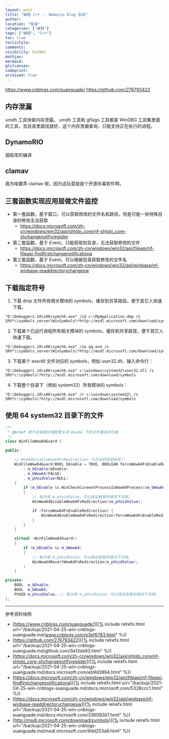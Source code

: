 ```yaml
---
layout: post
title: "编程 C++ -- Nemesis blog 杂谈"
author:
location: "珠海"
categories: ["编程"]
tags: ["编程", "C++"]
toc: true
toclistyle:
comments:
visibility: hidden
mathjax:
mermaid:
glslcanvas:
codeprint:
archived: true
---
```


<https://www.cnblogs.com/suanguade/>
<https://github.com/276793422>


## 内存泄漏

umdh 工具快查内存泄露。
umdh 工具和 gflags 工具都是 WinDBG 工具集里面的工具，去目录里面找就好，这个内存泄漏查询，只能支持正在执行的进程。


## DynamoRIO

插桩库的编译


## clamav

我为啥要弄 clamav 呢，因为这玩意就是个开源杀毒软件啊。


## 三套函数实现应用层做文件监控

* 第一套函数，基于窗口，可以获取修改的文件名和路径，但是可能一些特殊目录的修改无法获取
    * <https://docs.microsoft.com/zh-cn/windows/win32/api/shlobj_core/nf-shlobj_core-shchangenotifyregister>
* 第二套函数，基于 Event，只能获取到目录，无法获取修改的文件
    * <https://docs.microsoft.com/zh-cn/windows/win32/api/fileapi/nf-fileapi-findfirstchangenotificationa>
* 第三套函数，基于 Event，可以根据目录获取修改的文件名
    * <https://docs.microsoft.com/zh-cn/windows/win32/api/winbase/nf-winbase-readdirectorychangesw>


## 下载指定符号

1. 下载 dmp 文件所有相关模块的 symbols，缓存到共享路径，便于其它人快速下载。
  ```
"D:\Debuggers.10\x86\symchk.exe" /id c:\MyApplication.dmp /s SRV*\\symbols_server\WinSymbols\*http://msdl.microsoft.com/download/symbols
```
2. 下载某个已运行进程所有相关模块的 symbols，缓存到共享路径，便于其它人快速下载。
  ```
"D:\Debuggers.10\x86\symchk.exe" /ie qq.exe /s SRV*\\symbols_server\WinSymbols\*http://msdl.microsoft.com/download/symbols
```
3. 下载某个 exe/dll 文件对应的 symbols，例如 user32.dll，输入命令行：
  ```
"D:\Debuggers.10\x86\symchk.exe" c:\windows\system32\user32.dll /s SRV*c:\symbols\*http://msdl.microsoft.com/download/symbols
```
4. 下载整个目录下（例如 system32）所有模块的 symbols：
  ```
"D:\Debuggers.10\x86\symchk.exe" /r c:\windows\system32\ /s SRV*c:\symbols\*http://msdl.microsoft.com/download/symbols
```


## 使用 64 system32 目录下的文件

```cpp
/**
 * @brief 用于在局部区域短暂关闭 Wow64 下的文件重定向功能
 */
class WinFileWow64Guard {

public:

    // Wow64DisableWow64FsRedirection 只对当前线程有效！
    WinFileWow64Guard(BOOL bEnable = TRUE, BOOLEAN forceWow64FsEnableRedirection = FALSE)
        : m_bEnable(bEnable)
        , m_bWow64(FALSE)
        , m_pVoidValue(NULL)
    {
        if (m_bEnable && WinCheckCureentProcessIsWow64Process(&m_bWow64) && m_bWow64)
        {
            // 每次用 m_pVoidValue，可以保证嵌套的情况下可用。
            WinWow64DisableWow64FsRedirection(&m_pVoidValue);

            if (forceWow64FsEnableRedirection) {
                WinWow64EnableWow64FsRedirection(forceWow64FsEnableRedirection);
            }
        }
    }

    virtual ~WinFileWow64Guard()
    {
        if (m_bEnable && m_bWow64)
        {
            // 每次用 m_pVoidValue，可以保证嵌套的情况下可用。
            WinWow64RevertWow64FsRedirection(m_pVoidValue);
        }
    }

private:
    BOOL  m_bEnable;
    BOOL  m_bWow64;
    PVOID m_pVoidValue; // 每次用 m_pVoidValue，可以保证嵌套的情况下可用。
};
```

<hr class='reviewline'/>
<p class='reviewtip'><script type='text/javascript' src='{% include relref.html url="/assets/reviewjs/blogs/2021-04-25-win-cnblogs-suanguade.md.js" %}'></script></p>
<font class='ref_snapshot'>参考资料快照</font>

- [https://www.cnblogs.com/suanguade/]({% include relrefx.html url="/backup/2021-04-25-win-cnblogs-suanguade.md/www.cnblogs.com/e3ef6783.html" %})
- [https://github.com/276793422]({% include relrefx.html url="/backup/2021-04-25-win-cnblogs-suanguade.md/github.com/9a13da93.html" %})
- [https://docs.microsoft.com/zh-cn/windows/win32/api/shlobj_core/nf-shlobj_core-shchangenotifyregister]({% include relrefx.html url="/backup/2021-04-25-win-cnblogs-suanguade.md/docs.microsoft.com/eb9d3894.html" %})
- [https://docs.microsoft.com/zh-cn/windows/win32/api/fileapi/nf-fileapi-findfirstchangenotificationa]({% include relrefx.html url="/backup/2021-04-25-win-cnblogs-suanguade.md/docs.microsoft.com/5328ccc1.html" %})
- [https://docs.microsoft.com/zh-cn/windows/win32/api/winbase/nf-winbase-readdirectorychangesw]({% include relrefx.html url="/backup/2021-04-25-win-cnblogs-suanguade.md/docs.microsoft.com/336092b7.html" %})
- [http://msdl.microsoft.com/download/symbols]({% include relrefx.html url="/backup/2021-04-25-win-cnblogs-suanguade.md/msdl.microsoft.com/9dd253a8.html" %})

